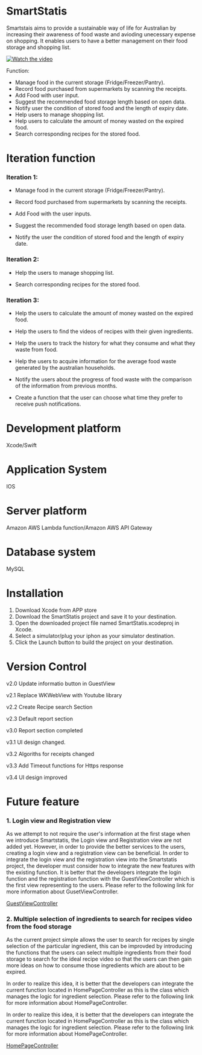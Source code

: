 # SmartStatis
  Smartstais aims to provide a sustainable way of life for Australian by increasing their awareness of food waste and avioding unecessary expense on shopping. It enables users to have a better management on their food storage and shopping list.
  
[![Watch the video](https://i.imgur.com/cYQJDpQ.jpg)](https://www.youtube.com/watch?v=jfWuKcuo2FI)

Function:

* Manage food in the current storage (Fridge/Freezer/Pantry).
* Record food purchased from supermarkets by scanning the receipts.
* Add Food with user input.
* Suggest the recommended food storage length based on open data.
* Notify user the condition of stored food and the length of expiry date.
* Help users to manage shopping list.
* Help users to calculate the amount of money wasted on the expired food.
* Search corresponding recipes for the stored food.
# Iteration function
### Iteration 1: 

  * Manage food in the current storage (Fridge/Freezer/Pantry).
  
  * Record food purchased from supermarkets by scanning the receipts.
  
  * Add Food with the user inputs.
  
  * Suggest the recommended food storage length based on open data. 
   
  * Notify the user the condition of stored food and the length of expiry date.
   
  
### Iteration 2:

  * Help the users to manage shopping list.
  
  * Search corresponding recipes for the stored food.
   
  
### Iteration 3:

  * Help the users to calculate the amount of money wasted on the expired food.
   
  * Help the users to find the videos of recipes with their given ingredients.
   
  * Help the users to track the history for what they consume and what they waste from food.
   
  * Help the users to acquire information for the average food waste generated by the australian households.
   
  * Notify the users about the progress of food waste with the comparison of the information from previous months.
   
  * Create a function that the user can choose what time they prefer to receive push notifications.
  
# Development platform
  Xcode/Swift
# Application System
  IOS
# Server platform
  Amazon AWS Lambda function/Amazon AWS API Gateway
# Database system
  MySQL
# Installation 
  1. Download Xcode from APP store
  2. Download the SmartStatis project and save it to your destination.
  3. Open the downloaded project file named SmartStatis.xcodeproj in Xcode.
  4. Select a simulator/plug your iphon as your simulator destination.
  5. Click the Launch button to build the project on your destination.
# Version Control
  v2.0 Update informatio button in GuestView
  
  v2.1 Replace WKWebView with Youtube library
  
  v2.2 Create Recipe search Section
  
  v2.3 Default report section
  
  v3.0 Report section completed
  
  v3.1 UI design changed.
  
  v3.2 Algoriths for receipts changed

  v3.3 Add Timeout functions for Https response
  
  v3.4 UI design improved
# Future feature

  ### 1. Login view and Registration view
  
  As we attempt to not require the user's information at the first stage when we introduce Smartstatis, the Login view and Registration view are not added yet. However, in order to provide the better services to the users, creating a login view and a registration view can be beneficial. In order to integrate the login view and the registration view into the Smartstatis project, the developer must consider how to integrate the new features with the existing function. It is better that the developers integrate the login function and the registration function with the GuestViewController which is the first view representing to the users. Please refer to the following link for more information about GusetViewController.

[GuestViewController](https://github.com/ta9-genx-leader/SmartStatis/blob/master/Final/SmartStatis/SmartStatis/Main/GuestViewController.swift)

### 2. Multiple selection of ingredients to search for recipes video from the food storage
As the current project simple allows the user to search for recipes by single selection of the particular ingredient, this can be improvded by introducing the functions that the users can select multiple ingredients from their food storage to search for the ideal recipe video so that the users can then gain more ideas on how to consume those ingredients which are about to be expired.

In order to realize this idea, it is better that the developers can integrate the current function located in HomePageController as this is the class which manages the logic for ingredient selection. Please refer to the following link for more information about HomePageController.

In order to realize this idea, it is better that the developers can integrate the current function located in HomePageController as this is the class which manages the logic for ingredient selection. Please refer to the following link for more information about HomePageController.

[HomePageController](https://github.com/ta9-genx-leader/SmartStatis/blob/master/Final/SmartStatis/SmartStatis/Main/HomePageController.swift)

